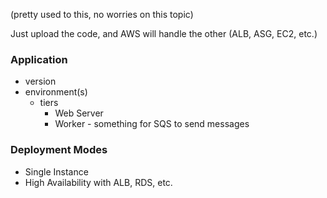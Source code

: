 
(pretty used to this, no worries on this topic)

Just upload the code, and AWS will handle the other (ALB, ASG, EC2, etc.)

### Application

- version
- environment(s)
	- tiers
		- Web Server
		- Worker - something for SQS to send messages

### Deployment Modes

- Single Instance
- High Availability with ALB, RDS, etc.